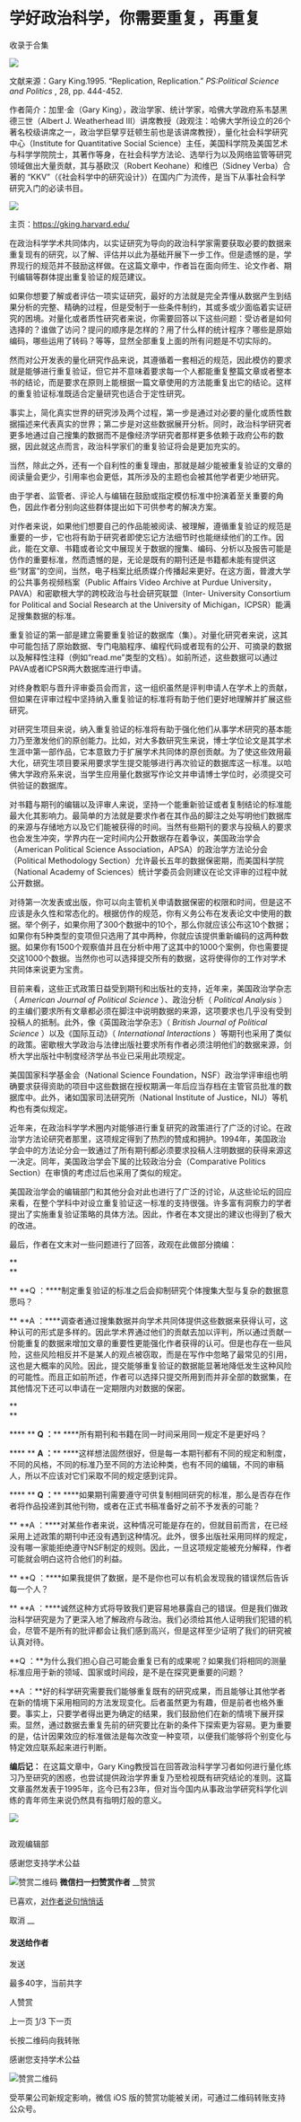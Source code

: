 # 学好政治科学，你需要重复，再重复


收录于合集

<img src='/images/586/2.png' width='auto' />

文献来源：Gary King.1995. “Replication, Replication.” _PS:Political Science and
Politics_ , 28, pp. 444-452.

  

作者简介：加里·金（Gary King），政治学家、统计学家，哈佛大学政府系韦瑟黑德三世（Albert J. Weatherhead
III）讲席教授（政观注：哈佛大学所设立的26个著名校级讲席之一，政治学巨擘亨廷顿生前也是该讲席教授），量化社会科学研究中心（Institute for
Quantitative Social
Science）主任，美国科学院及美国艺术与科学学院院士，其著作等身，在社会科学方法论、选举行为以及网络监管等研究领域做出大量贡献，其与基欧汉（Robert
Keohane）和维巴（Sidney Verba）合著的 “KKV”（《社会科学中的研究设计》）在国内广为流传，是当下从事社会科学研究入门的必读书目。

  

![](/images/586/3.png)

  

主页：https://gking.harvard.edu/

在政治科学学术共同体内，以实证研究为导向的政治科学家需要获取必要的数据来重复现有的研究，以了解、评估并以此为基础开展下一步工作。但是遗憾的是，学界现行的规范并不鼓励这样做。在这篇文章中，作者旨在面向师生、论文作者、期刊编辑等群体提出重复验证的规范建议。

如果你想要了解或者评估一项实证研究，最好的方法就是完全弄懂从数据产生到结果分析的完整、精确的过程，但是受制于一些条件制约，其或多或少面临着实证研究的困境。对量化或者质性研究者来说，你需要回答以下这些问题：受访者是如何选择的？谁做了访问？提问的顺序是怎样的？用了什么样的统计程序？哪些是原始编码，哪些运用了转码？等等，显然全部重复上面的所有问题是不切实际的。

然而对公开发表的量化研究作品来说，其遵循着一套相近的规范，因此模仿的要求就是能够进行重复验证，但它并不意味着要求每一个人都能重复整篇文章或者整本书的结论，而是要求在原则上能根据一篇文章使用的方法能重复出它的结论。这样的重复验证标准既适合定量研究也适合于定性研究。

事实上，简化真实世界的研究涉及两个过程，第一步是通过对必要的量化或质性数据描述来代表真实的世界；第二步是对这些数据展开分析。同时，政治科学研究者更多地通过自己搜集的数据而不是像经济学研究者那样更多依赖于政府公布的数据，因此就这点而言，政治科学家们的重复验证将会是更加充实的。

  

当然，除此之外，还有一个自利性的重复理由，那就是越少能被重复验证的文章的阅读量会更少，引用率也会更低，其所涉及的主题也会被其他学者更少地研究。

  

由于学者、监管者、评论人与编辑在鼓励或指定模仿标准中扮演着至关重要的角色，因此作者分别向这些群体提出如下可供参考的解决方案。

  

对作者来说，如果他们想要自己的作品能被阅读、被理解，遵循重复验证的规范是重要的一步，它也将有助于研究者即使忘记方法细节时也能继续他们的工作。因此，能在文章、书籍或者论文中展现关于数据的搜集、编码、分析以及报告可能是仿作的重要标准，然而遗憾的是，无论是既有的期刊还是书籍都未能有提供这些“财富”的空间，当然，电子档案比纸质媒介传播起来更好。在这方面，普渡大学的公共事务视频档案（Public
Affairs Video Archive at Purdue University，PAVA）和密歇根大学的跨校政治与社会研究联盟（Inter-
University Consortium for Political and Social Research at the University of
Michigan，ICPSR）能满足搜集数据的标准。

  

重复验证的第一部是建立需要重复验证的数据库（集）。对量化研究者来说，这其中可能包括了原始数据、专门电脑程序、编程代码或者现有的公开、可摘录的数据以及解释性注释（例如“read.me”类型的文档）。如前所述，这些数据可以通过PAVA或者ICPSR两大数据库进行申请。

  

对终身教职与晋升评审委员会而言，这一组织虽然是评判申请人在学术上的贡献，但如果在评审过程中坚持纳入重复验证的标准将有助于他们更好地理解并扩展这些研究。

  

对研究生项目来说，纳入重复验证的标准将有助于强化他们从事学术研究的基本能力乃至激发他们的原创能力。比如，对大多数研究生来说，博士学位论文是其学术生涯中第一部作品，它本意致力于扩展学术共同体的原创贡献。为了使这些效用最大化，研究生项目要采用要求学生提交能够进行再次验证的数据库这一标准。以哈佛大学政府系来说，当学生应用量化数据写作论文并申请博士学位时，必须提交可供验证的数据库。

  

对书籍与期刊的编辑以及评审人来说，坚持一个能重新验证或者复制结论的标准能最大化其影响力。最简单的方法就是要求作者在其作品的脚注之处写明他们数据库的来源与存储地方以及它们能被获得的时间。当然有些期刊的要求与投稿人的要求也会发生冲突，学界内在一定时间内公开数据存在着争议，美国政治学会（American
Political Science Association，APSA）的政治学方法论分会（Political Methodology
Section）允许最长五年的数据保密期，而美国科学院（National Academy of
Sciences）统计学委员会则建议在论文评审的过程中就公开数据。

  

对待第一次发表或出版，你可以向主管机关申请数据保密的权限和时间，但是这不应该是永久性和常态化的。根据仿作的规范，你有义务公布在发表论文中使用的数据。举个例子，如果你用了300个数据中的10个，那么你就应该公布这10个数据；如果你有5种类型的变项但只选用了其中两种，你就应该提供重新编码的这两种数据。如果你有1500个观察值并且在分析中用了这其中的1000个案例，你也需要提交这1000个数据。当然你也可以选择提交所有的数据，这将使得你的工作对学术共同体来说更为宝贵。

  

目前来看，这些正式政策日益受到期刊和出版社的支持，近年来，美国政治学杂志（ _American Journal of Political Science_
）、政治分析（ _Political Analysis_
）的主编们要求所有文章都必须在脚注中说明数据的来源，这项要求也几乎没有受到投稿人的抵制。此外，像《英国政治学杂志》（ _British Journal of
Political Science_ ）以及《国际互动》（ _International Interactions_
）等期刊也采用了类似的政策。密歇根大学政治与法律出版社要求所有作者必须注明他们的数据来源，剑桥大学出版社中制度经济学丛书业已采用此项规定。

  

美国国家科学基金会（National Science
Foundation，NSF）政治学评审组也明确要求获得资助的项目中这些数据在授权期满一年后应当存档在主管官员批准的数据库中。此外，诸如国家司法研究所（National
Institute of Justice，NIJ）等机构也有类似规定。

  

近年来，在政治科学学术圈内对能够进行重复研究的政策进行了广泛的讨论。在政治学方法论研究者那里，这项规定得到了热烈的赞成和拥护。1994年，美国政治学会中的方法论分会一致通过了所有期刊都必须要求投稿人注明数据的获得来源这一决定。同年，美国政治学会下属的比较政治分会（Comparative
Politics Section）在审慎的考虑过后也采用了类似的规定。

  

美国政治学会的编辑部门和其他分会对此也进行了广泛的讨论，从这些论坛的回应来看，在整个学科中对设立重复验证这一标准的支持很强。许多富有洞察力的学者提出了实施重复验证策略的具体方法。因此，作者在本文提出的建议也得到了极大的改进。

  

最后，作者在文末对一些问题进行了回答，政观在此做部分摘编：  

 **  
**

 ** **Q ：****制定重复验证的标准之后会抑制研究个体搜集大型与复杂的数据意愿吗？

 ** **A
：****调查者通过搜集数据并向学术共同体提供这些数据来获得认可，这种认可的形式是多样的。因此学术界通过他们的贡献去加以评判，所以通过贡献一份能重复的数据来增加文章的重要性更能强化作者获得的认可。但是也存在一些风险，这些风险相反并不是某人的观点被窃取，而是在写作中忽略了最常见的引用，这也是大概率的风险。因此，提交能够重复验证的数据能显著地降低发生这种风险的可能性。而且正如前所述，作者可以选择只提交所用到而并非全部的数据集，在其他情况下还可以申请在一定期限内对数据的保密。

 **  
**

 **** ** **Q ：**** ****所有期刊和书籍在同一时间采用同一规定不是更好吗？

 **** ** **A ：****
****这样想法固然很好，但是每一本期刊都有不同的规定和制度，不同的风格，不同的标准乃至不同的方法论种类，也有不同的编辑，不同的审稿人，所以不应该对它们采取不同的规定感到诧异。

  

 **** ** **Q ：****
****如果期刊需要遵守可供复制相同研究的标准，那么是否存在作者将作品投递到其他刊物，或者在正式书稿准备好之前不予发表的可能？

 ** **A
：****对某些作者来说，这种情况可能是存在的，但就目前而言，在已经采用上述政策的期刊中还没有遇到这种情况。此外，很多出版社采用同样的规定，没有哪一家能拒绝遵守NSF制定的规则。因此，一旦这项规定能被充分解释，作者可能就会明白这符合他们的利益。

  

 ** **Q ：****如果我提供了数据，是不是你也可以有机会发现我的错误然后告诉每一个人？

 ** **A
：****诚然这种方式将导致我们更容易地暴露自己的错误。但是我们做政治科学研究是为了更深入地了解政府与政治。我们必须给其他人证明我们犯错的机会，尽管不是所有的批评都会让我们感到高兴，但是这样至少证明了我们的研究被认真对待。

  

 **Q ：**为什么我们担心自己可能会重复已有的成果呢？如果我们将相同的测量标准应用于新的领域、国家或时间段，是不是在探究更重要的问题？

 **A
：**好的科学研究需要我们能够重复既有的研究成果，而且能够让其他学者在新的情境下采用相同的方法发现变化。后者虽然更为有趣，但是前者也格外重要。事实上，只要学者得出更为确定的结果，我们鼓励他们在新的情境下展开探索。显然，通过数据去重复先前的研究要比在新的条件下探索更为容易。更为重要的是，估计因果效应的标准做法是每次改变一种变项，以便我们能够将个别变化与特定效应联系起来进行判断。

  

  

 **编后记：** 在这篇文章中，Gary
King教授旨在回答政治科学学习者如何进行量化练习乃至研究的困惑，也尝试提供政治学界重复乃至检视既有研究结论的准则。这篇文章虽然发表于1995年，迄今已有23年，但对当今国内从事政治学研究科学化训练的青年师生来说仍然具有指明灯般的意义。

  

  

![](/images/586/4.png)

  

  

![]()

政观编辑部

感谢您支持学术公益

![赞赏二维码]() **微信扫一扫赞赏作者** __赞赏

已喜欢，[对作者说句悄悄话](javascript:;)

取消 __

#### 发送给作者

发送

最多40字，当前共字

[](javascript:;) 人赞赏

上一页 [1](javascript:;)/3 下一页

长按二维码向我转账

感谢您支持学术公益

![赞赏二维码]()

受苹果公司新规定影响，微信 iOS 版的赞赏功能被关闭，可通过二维码转账支持公众号。


